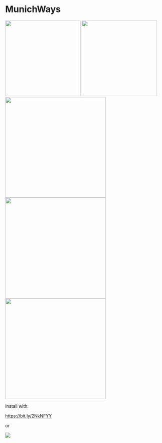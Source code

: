 # MunichWays

<img src="https://github.com/AppWerft/MunichWays/blob/master/screens/1.JPG" width=240 /> <img src="https://github.com/AppWerft/MunichWays/blob/master/screens/4.JPG" width=240 /> <img src="https://github.com/AppWerft/MunichWays/blob/master/screens/5.JPG" width=320 />  <img src="https://github.com/AppWerft/MunichWays/blob/master/screens/6.JPG" width=320 /> <img src="https://github.com/AppWerft/MunichWays/blob/master/screens/8.JPG" width=320 />

Install with: 

https://bit.ly/2NkNFYY

or

![](https://api.qrserver.com/v1/create-qr-code/?data=https%3A%2F%2Fbit.ly%2F2NkNFYY&size=220x220&margin=0)